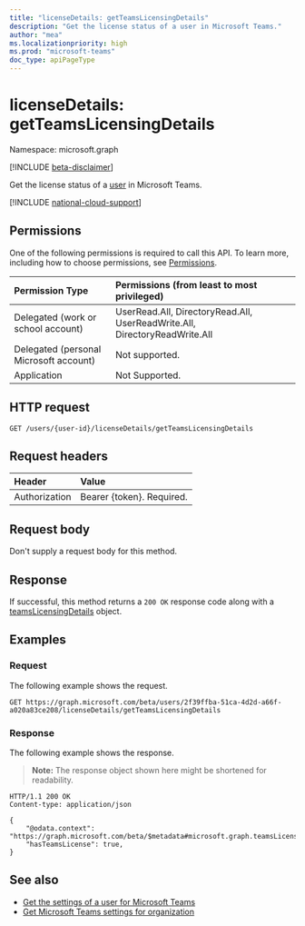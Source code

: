 ```yaml
---
title: "licenseDetails: getTeamsLicensingDetails"
description: "Get the license status of a user in Microsoft Teams."
author: "mea"
ms.localizationpriority: high
ms.prod: "microsoft-teams"
doc_type: apiPageType
---
```


# licenseDetails: getTeamsLicensingDetails

Namespace: microsoft.graph

[!INCLUDE [beta-disclaimer](../../includes/beta-disclaimer.md)]

Get the license status of a [user](../resources/user.md) in Microsoft Teams.

[!INCLUDE [national-cloud-support](../../includes/all-clouds.md)]

## Permissions

One of the following permissions is required to call this API. To learn more, including how to choose permissions, see [Permissions](/graph/permissions-reference).

| Permission Type                        | Permissions (from least to most privileged)  |
| :------------------------------------- | :------------------------------------------------------------------------------------------------ |
| Delegated (work or school account)     | UserRead.All, DirectoryRead.All, UserReadWrite.All, DirectoryReadWrite.All                                                                         |
| Delegated (personal Microsoft account) | Not supported.                                                                                    |
| Application                            | Not Supported.                                                                            |

## HTTP request
<!-- { "blockType": "ignored" } -->
```http
GET /users/{user-id}/licenseDetails/getTeamsLicensingDetails
```

## Request headers

| Header           | Value                      |
| :--------------- | :------------------------- |
| Authorization    | Bearer {token}. Required.  |

## Request body

Don't supply a request body for this method.

## Response

If successful, this method returns a `200 OK` response code along with a [teamsLicensingDetails](../resources/teamslicensingdetails.md) object.

## Examples

### Request

The following example shows the request.

<!-- {
  "blockType": "request",
  "name": "user_get_teams_licensing_details",
  "sampleKeys": ["2f39ffba-51ca-4d2d-a66f-a020a83ce208"]
}-->
```msgraph-interactive
GET https://graph.microsoft.com/beta/users/2f39ffba-51ca-4d2d-a66f-a020a83ce208/licenseDetails/getTeamsLicensingDetails
```

### Response

The following example shows the response.

>**Note:** The response object shown here might be shortened for readability.
<!-- {
  "blockType": "response",
  "truncated": true,
  "@odata.type": "microsoft.graph.teamsLicensingDetails"
} -->
```http
HTTP/1.1 200 OK
Content-type: application/json

{
    "@odata.context": "https://graph.microsoft.com/beta/$metadata#microsoft.graph.teamsLicensingDetails",
    "hasTeamsLicense": true,
}
```

## See also

- [Get the settings of a user for Microsoft Teams](userteamwork-get.md)
- [Get Microsoft Teams settings for organization](teamwork-get.md)
